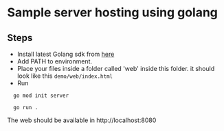 
# Sample server hosting using golang

## Steps
- Install latest Golang sdk from [here](https://go.dev/doc/install)
- Add PATH to environment.
- Place your files inside a folder called 'web' inside this folder.
it should look like this ``demo/web/index.html``
- Run
```Golang
  go mod init server
  
  go run .
  ```
The web should be available in  http://localhost:8080
